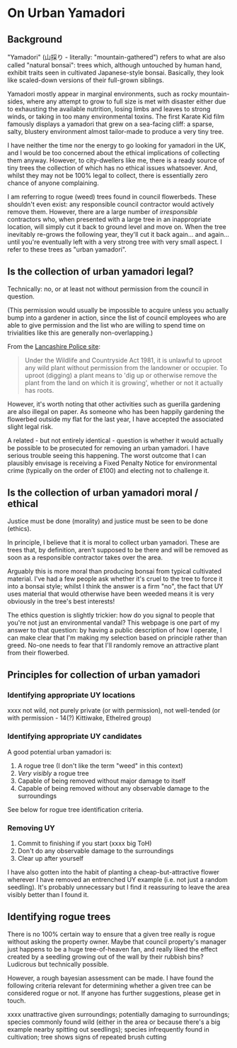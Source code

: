 # On Urban Yamadori

## Background

"Yamadori" (山採り - literally: "mountain-gathered") refers to what are also called "natural bonsai": trees which, although untouched by human hand, exhibit traits seen in cultivated Japanese-style bonsai.  Basically, they look like scaled-down versions of their full-grown siblings.

Yamadori mostly appear in marginal environments, such as rocky mountain-sides, where any attempt to grow to full size is met with disaster either due to exhausting the available nutrition, losing limbs and leaves to strong winds, or taking in too many environmental toxins.  The first Karate Kid film famously displays a yamadori that grew on a sea-facing cliff: a sparse, salty, blustery environment almost tailor-made to produce a very tiny tree.

I have neither the time nor the energy to go looking for yamadori in the UK, and I would be too concerned about the ethical implications of collecting them anyway.  However, to city-dwellers like me, there is a ready source of tiny trees the collection of which has no ethical issues whatsoever.  And, whilst they may not be 100% legal to collect, there is essentially zero chance of anyone complaining.

I am referring to rogue (weed) trees found in council flowerbeds.  These shouldn't even exist: any responsible council contractor would actively remove them.  However, there are a large number of *irresponsible* contractors who, when presented with a large tree in an inappropriate location, will simply cut it back to ground level and move on.  When the tree inevitably re-grows the following year, they'll cut it back again... and again... until you're eventually left with a very strong tree with very small aspect.  I refer to these trees as "urban yamadori".

## Is the collection of urban yamadori legal?

Technically: no, or at least not without permission from the council in question.

(This permission would usually be impossible to acquire unless you actually bump into a gardener in action, since the list of council employees who are able to give permission and the list who are willing to spend time on trivialities like this are generally non-overlapping.)

From the [Lancashire Police site](https://www.lancashire.police.uk/faqs/wildlife-crime/what-are-the-laws-that-protect-wild-plants/):

> Under the Wildlife and Countryside Act 1981, it is unlawful to uproot any wild plant without permission from the landowner or occupier. To uproot (digging) a plant means to 'dig up or otherwise remove the plant from the land on which it is growing', whether or not it actually has roots.

However, it's worth noting that other activities such as guerilla gardening are also illegal on paper.  As someone who has been happily gardening the flowerbed outside my flat for the last year, I have accepted the associated slight legal risk.

A related - but not entirely identical - question is whether it would actually be possible to be prosecuted for removing an urban yamadori.  I have serious trouble seeing this happening.  The worst outcome that I can plausibly envisage is receiving a Fixed Penalty Notice for environmental crime (typically on the order of £100) and electing not to challenge it.

## Is the collection of urban yamadori moral / ethical

Justice must be done (morality) and justice must be seen to be done (ethics).

In principle, I believe that it is moral to collect urban yamadori.  These are trees that, by definition, aren't supposed to be there and will be removed as soon as a responsible contractor takes over the area.

Arguably this is more moral than producing bonsai from typical cultivated material.  I've had a few people ask whether it's cruel to the tree to force it into a bonsai style; whilst I think the answer is a firm "no", the fact that UY uses material that would otherwise have been weeded means it is very obviously in the tree's best interests!

The ethics question is slightly trickier: how do you signal to people that you're not just an environmental vandal?  This webpage is one part of my answer to that question: by having a public description of how I operate, I can make clear that I'm making my selection based on principle rather than greed.  No-one needs to fear that I'll randomly remove an attractive plant from their flowerbed.

## Principles for collection of urban yamadori

### Identifying appropriate UY locations

xxxx not wild, not purely private (or with permission), not well-tended (or with permission - 14(?) Kittiwake, Ethelred group)

### Identifying appropriate UY candidates

A good potential urban yamadori is:
1. A rogue tree (I don't like the term "weed" in this context)
1. *Very visibly* a rogue tree
1. Capable of being removed without major damage to itself
1. Capable of being removed without any observable damage to the surroundings

See below for rogue tree identification criteria.

### Removing UY

1. Commit to finishing if you start (xxxx big ToH)
1. Don't do any observable damage to the surroundings
1. Clear up after yourself

I have also gotten into the habit of planting a cheap-but-attractive flower wherever I have removed an entrenched UY example (i.e. not just a random seedling).  It's probably unnecessary but I find it reassuring to leave the area visibly better than I found it.

## Identifying rogue trees

There is no 100% certain way to ensure that a given tree really is rogue without asking the property owner.  Maybe that council property's manager just happens to be a huge tree-of-heaven fan, and really liked the effect created by a seedling growing out of the wall by their rubbish bins?  Ludicrous but technically possible.

However, a rough bayesian assessment can be made.  I have found the following criteria relevant for determining whether a given tree can be considered rogue or not.  If anyone has further suggestions, please get in touch. 

xxxx unattractive given surroundings; potentially damaging to surroundings; species commonly found wild (either in the area or because there's a big example nearby spitting out seedlings); species infrequently found in cultivation; tree shows signs of repeated brush cutting
